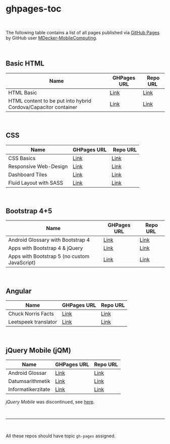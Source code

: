 # ghpages-toc #

<br>

The following table contains a list of all pages published via [GitHub Pages](https://pages.github.com/)
by GitHub user [MDecker-MobileComputing](https://github.com/MDecker-MobileComputing).

<br>

## Basic HTML ##

| Name | GHPages URL | Repo URL  |
| -----| ------------| --------- |
| HTML Basic | [Link](https://mdecker-mobilecomputing.github.io/HTML_Grundlagen/) | [Link](https://github.com/MDecker-MobileComputing/HTML_Grundlagen) |
| HTML content to be put into hybrid Cordova/Capacitor container | [Link](https://mdecker-mobilecomputing.github.io/HTML_HalloCordova/) | [Link](https://github.com/MDecker-MobileComputing/HTML_HalloCordova) |

<br>

## CSS ##

| Name | GHPages URL | Repo URL  |
| -----| ------------| --------- |
| CSS Basics | [Link](https://mdecker-mobilecomputing.github.io/CSS_Grundlagen/) | [Link](https://github.com/MDecker-MobileComputing/CSS_Grundlagen/) |
| Responsive Web-Design | [Link](https://mdecker-mobilecomputing.github.io/RWD_mit_CSS/) | [Link](https://github.com/MDecker-MobileComputing/RWD_mit_CSS/) |
| Dashboard Tiles | [Link](https://mdecker-mobilecomputing.github.io/CSS_DashboardKacheln/) | [Link](https://github.com/MDecker-MobileComputing/CSS_DashboardKacheln/) |
| Fluid Layout with SASS | [Link](https://mdecker-mobilecomputing.github.io/CSS_mit_Sass/) | [Link](https://github.com/MDecker-MobileComputing/CSS_mit_Sass/) |

<br>

## Bootstrap 4+5 ##

| Name | GHPages URL | Repo URL  |
| -----| ------------| --------- |
| Android Glossary with Bootstrap 4 | [Link](https://mdecker-mobilecomputing.github.io/HTML_AndroidGlossarMitBootstrap/) | [Link](https://github.com/MDecker-MobileComputing/HTML_AndroidGlossarMitBootstrap) |
| Apps with Bootstrap 4 & jQuery | [Link](https://mdecker-mobilecomputing.github.io/HTML_BootstrapUndJQuery/) | [Link](https://github.com/MDecker-MobileComputing/HTML_BootstrapUndJQuery) |
| Apps with Bootstrap 5 (no custom JavaScript) | [Link](https://mdecker-mobilecomputing.github.io/HTML_Bootstrap5_NoJavaScript/) | [Link](https://github.com/MDecker-MobileComputing/TML_Bootstrap5_NoJavaScript/) |

<br>

## Angular ##

| Name | GHPages URL | Repo URL  |
| -----| ------------| --------- |
| Chuck Norris Facts | [Link](https://mdecker-mobilecomputing.github.io/Angular_ChuckNorrisFacts) | [Link](https://github.com/MDecker-MobileComputing/Angular_ChuckNorrisFacts) |
| Leetspeek translator | [Link](https://mdecker-mobilecomputing.github.io/Angular_Leetspeak) | [Link](https://github.com/MDecker-MobileComputing/HTML_AndroidGlossarMitBootstrap) |

<br>

## jQuery Mobile (jQM) ##

| Name | GHPages URL | Repo URL  |
| -----| ------------| --------- |
| Android Glossar | [Link](https://mdecker-mobilecomputing.github.io/HTML_AndroidGlossar/) | [Link](https://github.com/MDecker-MobileComputing/HTML_AndroidGlossar) |
| Datumsarithmetik | [Link](https://mdecker-mobilecomputing.github.io/HTML_Datumsarithmetik/) | [Link](https://github.com/MDecker-MobileComputing/HTML_Datumsarithmetik/) |
| Informatikerzitate | [Link](https://mdecker-mobilecomputing.github.io/HTML_InfoZitate/) | [Link](https://github.com/MDecker-MobileComputing/HTML_InfoZitate/) |

*jQuery Mobile* was discontinued, see [here](https://blog.jquerymobile.com/2021/10/07/jquery-maintainers-continue-modernization-initiative-with-deprecation-of-jquery-mobile/).

<br>

----

<br>

All these repos should have topic `gh-pages` assigned.

<br>
